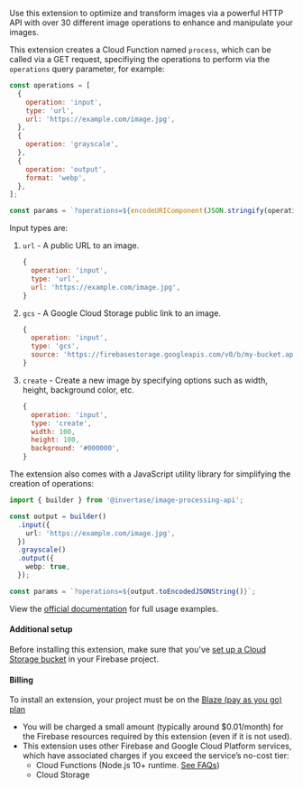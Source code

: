 Use this extension to optimize and transform images via a powerful HTTP API with over 30 different image operations to enhance and manipulate your images.

This extension creates a Cloud Function named `process`, which can be called via a GET request, specifiying
the operations to perform via the `operations` query parameter, for example:

```js
const operations = [
  {
    operation: 'input',
    type: 'url',
    url: 'https://example.com/image.jpg',
  },
  {
    operation: 'grayscale',
  },
  {
    operation: 'output',
    format: 'webp',
  },
];

const params = `?operations=${encodeURIComponent(JSON.stringify(operations))}`;
```

Input types are:

1. `url` - A public URL to an image.

    ```js
    {
      operation: 'input',
      type: 'url',
      url: 'https://example.com/image.jpg',
    }
    ```

2. `gcs` - A Google Cloud Storage public link to an image.

    ```js
    {
      operation: 'input',
      type: 'gcs',
      source: 'https://firebasestorage.googleapis.com/v0/b/my-bucket.appspot.com/o/image.jpg',
    }
    ```

3. `create` - Create a new image by specifying options such as width, height, background color, etc.

    ```js
    {
      operation: 'input',
      type: 'create',
      width: 100,
      height: 100,
      background: '#000000',
    }
    ```

The extension also comes with a JavaScript utility library for simplifying the creation of operations:

```ts
import { builder } from '@invertase/image-processing-api';

const output = builder()
  .input({
    url: 'https://example.com/image.jpg',
  })
  .grayscale()
  .output({
    webp: true,
  });

const params = `?operations=${output.toEncodedJSONString()}`;
```

View the [official documentation](https://extensions.invertase.dev/image-processing-api) for full usage examples.

#### Additional setup

Before installing this extension, make sure that you've [set up a Cloud Storage bucket](https://firebase.google.com/docs/storage) in your Firebase project.

#### Billing

To install an extension, your project must be on the [Blaze (pay as you go) plan](https://firebase.google.com/pricing)

- You will be charged a small amount (typically around $0.01/month) for the Firebase resources required by this extension (even if it is not used).
- This extension uses other Firebase and Google Cloud Platform services, which have associated charges if you exceed the service’s no-cost tier:
  - Cloud Functions (Node.js 10+ runtime. [See FAQs](https://firebase.google.com/support/faq#extensions-pricing))
  - Cloud Storage
